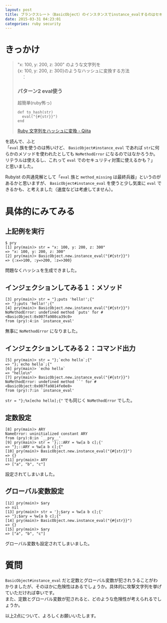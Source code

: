 ```yaml
---
layout: post
title: ブランクスレート（BasicObject）のインスタンスでinstance_evalするのはセキュリティ対策になりうるか？
date: 2015-03-31 04:23:01
categories: ruby security
---
```

<!-- {% raw %} -->
<h1>きっかけ</h1>

<blockquote>
  <p>"x: 100, y: 200, z: 300" のような文字列を<br>
  {x: 100, y: 200, z: 300}のようなハッシュに変換する方法<br>
   　：</p>
  
  <h3>パターン2 eval使う</h3>
  
  <p>超簡単(ruby怖っ)</p>

<pre><code>def to_hash(str)
  eval("{#{str}}")
end
</code></pre>
  
  <p><a href="http://qiita.com/uplus_e10/items/65a50935250639bf8308" rel="nofollow">Ruby 文字列をハッシュに変換 - Qiita</a></p>
</blockquote>

<p>を読んで、ふと<br>
「<code>eval</code> 族を使うのは怖いけど、 <code>BasicObject#instance_eval</code> であれば <code>str</code>に何らかのメソッドを使われたとしても <code>NoMethodError</code> になるのではなかろうか。リテラルは使えるし、これって <code>eval</code> でのセキュリティ対策に使えるかも？」<br>
と思いました。</p>

<p>Rubyist の共通見解として「<code>eval</code> 族と <code>method_missing</code> は最終兵器」というのがあるかと思いますが、 <code>BasicObject#instance_eval</code> を使うと少し気楽に <code>eval</code> できるかも、と考えました（速度などは考慮してません）。</p>

<h1>具体的にみてみる</h1>

<h2>上記例を実行</h2>

<pre><code>$ pry
[1] pry(main)&gt; str = "x: 100, y: 200, z: 300"
=&gt; "x: 100, y: 200, z: 300"
[2] pry(main)&gt; BasicObject.new.instance_eval("{#{str}}")
=&gt; {:x=&gt;100, :y=&gt;200, :z=&gt;300}
</code></pre>

<p>問題なくハッシュを生成できました。</p>

<h2>インジェクションしてみる１：メソッド</h2>

<pre><code>[3] pry(main)&gt; str = "};puts 'hello!';{"
=&gt; "};puts 'hello!';{"
[4] pry(main)&gt; BasicObject.new.instance_eval("{#{str}}")
NoMethodError: undefined method `puts' for #&lt;BasicObject:0x007fa980ca39c0&gt;
from (pry):4:in `instance_eval'
</code></pre>

<p>無事に <code>NoMethodError</code> になりました。</p>

<h2>インジェクションしてみる２：コマンド出力</h2>

<pre><code>[5] pry(main)&gt; str = "};`echo hello`;{"
=&gt; "};`echo hello`;{"
[6] pry(main)&gt; `echo hello`
=&gt; "hello\n"
[7] pry(main)&gt; BasicObject.new.instance_eval("{#{str}}")
NoMethodError: undefined method ``' for #&lt;BasicObject:0x007fa9814fe0e8&gt;
from (pry):7:in `instance_eval'
</code></pre>

<p><code>str = "};%x[echo hello];{"</code> でも同じく <code>NoMethodError</code> でした。</p>

<h2>定数設定</h2>

<pre><code>[8] pry(main)&gt; ARY
NameError: uninitialized constant ARY
from (pry):8:in `__pry__'
[9] pry(main)&gt; str = '};::ARY = %w[a b c];{'
=&gt; "};::ARY = %w[a b c];{"
[10] pry(main)&gt; BasicObject.new.instance_eval("{#{str}}")
=&gt; {}
[11] pry(main)&gt; ARY
=&gt; ["a", "b", "c"]
</code></pre>

<p>設定されてしまいました。</p>

<h2>グローバル変数設定</h2>

<pre><code>[12] pry(main)&gt; $ary
=&gt; nil
[13] pry(main)&gt; str = '};$ary = %w[a b c];{'
=&gt; "};$ary = %w[a b c];{"
[14] pry(main)&gt; BasicObject.new.instance_eval("{#{str}}")
=&gt; {}
[15] pry(main)&gt; $ary
=&gt; ["a", "b", "c"]
</code></pre>

<p>グローバル変数も設定されてしまいました。</p>

<h1>質問</h1>

<p><code>BasicObject#instance_eval</code> だと定数とグローバル変数が犯されうることがわかりましたが、そのほかに危険性はあるでしょうか。具体的に攻撃文字列を挙げていただければ幸いです。<br>
また、定数とグローバル変数が犯されると、どのような危険性が考えられるでしょうか。</p>

<p>以上2点について、よろしくお願いいたします。</p>
<!-- {% endraw %} -->

